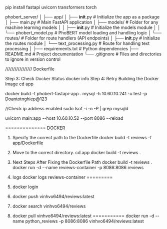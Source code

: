 pip install fastapi uvicorn transformers torch


phobert_server/
│
├── app/
│   ├── __init__.py           # Initialize the app as a package
│   ├── main.py               # Main FastAPI application
│   ├── models/               # Folder for any machine learning models
│   │   ├── __init__.py       # Initialize the models module
│   │   └── phobert_model.py  # PhoBERT model loading and handling logic
│   └── routes/               # Folder for route handlers (API endpoints)
│       ├── __init__.py       # Initialize the routes module
│       └── text_processing.py # Route for handling text processing
│
├── requirements.txt          # Python dependencies
├── README.md                 # Project documentation
└── .gitignore                # Files and directories to ignore in version control

///////////////// Dockerfile

Step 3: Check Docker Status
docker info
Step 4: Retry Building the Docker Image
cd app




docker build -t phobert-fastapi-app .
mysql -h 10.60.10.241 -u test -p
Doantotnghiep@123

//Check ip address enabled
sudo lsof -i -n -P | grep mysqld



 uvicorn main:app --host 10.60.10.52 --port 8086 --reload


============== DOCKER
1.	Specify the correct path to the Dockerfile
docker build -t reviews -f app/Dockerfile 
2. Move to the correct directory.
cd app
docker build -t reviews .
3. Next Steps After Fixing the Dockerfile Path
docker build -t reviews .
docker run -d --name reviews-container -p 8086:8086 reviews

4. logs
docker logs reviews-container
=========
5. docker login
5. docker push vinhvo6494/reviews:latest
6. docker search vinhvo6494/reviews
7. docker pull vinhvo6494/reviews:latest
===========
docker run -d --name python_reviews -p 8086:8086 vinhvo6494/reviews:latest